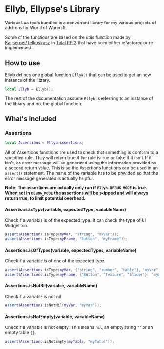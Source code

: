 # Ellyb, Ellypse's Library

Various Lua tools bundled in a convenient library for my various projects of add-ons for World of Warcraft.

Some of the functions are based on the utils function made by [Kajisensei/Telkostrasz](https://github.com/kajisensei) in [Total RP 3](https://github.com/Ellypse/Total-RP-3) that have been either refactored or re-implemented.

## How to use

Ellyb defines one global function `Ellyb()` that can be used to get an new instance of the library.

```lua
local Ellyb = Ellyb();
```

The rest of the documentation assume `Ellyb` is referring to an instance of the library and not the global function.

## What's included

### Assertions

```lua
local Assertions = Ellyb.Assertions;
```

All of Assertions functions are used to check that something is conform to a specified rule. They will return true if the rule is true or false if it isn't. If it isn't, an error message will be generated using the information provided as a second return value. This is so the Assertions functions can be used in an `assert()` statement. The name of the variable has to be provided so that the error message generated is actually helpful.

**Note: The assertions are actually only run if `Ellyb.DEBUG_MODE` is true. When not in `DEBUG_MODE` the assertions will be skipped and will always return true, to limit potential overhead.** 

#### Assertions.isType(variable, expectedType, variableName)

Check if a variable is of the expected type. It can check the type of UI Widget too.

```lua
assert(Assertions.isType(myVar, "string", "myVar"));
assert(Assertions.isType(myFrame, "Button", "myFrame"));
```

#### Assertions.isOfTypes(variable, expectedTypes, variableName)

Check if a variable is of one of the expected type.

```lua
assert(Assertions.isType(myVar, {"string", "number", "table"}, "myVar"));
assert(Assertions.isType(myFrame, {"Button", "Texture", "Slider"}, "myFrame"));
```

#### Assertions.isNotNil(variable, variableName)

Check if a variable is not nil.

```lua
assert(Assertions.isNotNil(myVar, "myVar"));
```

#### Assertions.isNotEmpty(variable, variableName)

Check if a variable is not empty. This means `nil`, an empty string `""` or an empty table `{}`.

```lua
assert(Assertions.isNotEmpty(myTable, "myTable"));
```